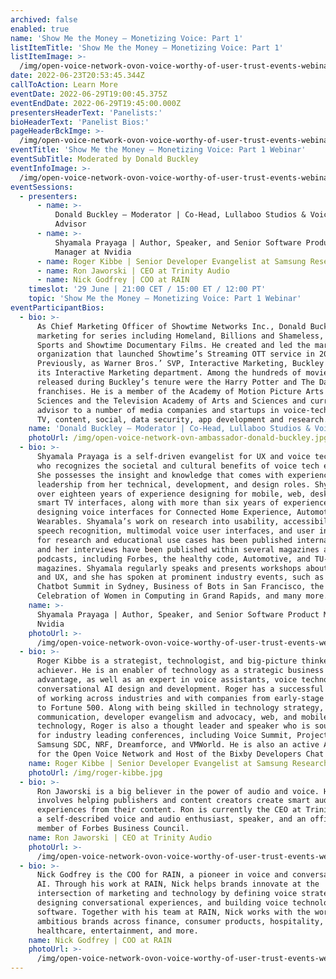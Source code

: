 ```yaml
---
archived: false
enabled: true
name: 'Show Me the Money — Monetizing Voice: Part 1'
listItemTitle: 'Show Me the Money — Monetizing Voice: Part 1'
listItemImage: >-
  /img/open-voice-network-ovon-voice-worthy-of-user-trust-events-webinar-show-me-the-money-monetizing-voice-part-1.png
date: 2022-06-23T20:53:45.344Z
callToAction: Learn More
eventDate: 2022-06-29T19:00:45.375Z
eventEndDate: 2022-06-29T19:45:00.000Z
presentersHeaderText: 'Panelists:'
bioHeaderText: 'Panelist Bios:'
pageHeaderBckImge: >-
  /img/open-voice-network-ovon-voice-worthy-of-user-trust-events-webinar-temporary-header.png
eventTitle: 'Show Me the Money — Monetizing Voice: Part 1 Webinar'
eventSubTitle: Moderated by Donald Buckley
eventInfoImage: >-
  /img/open-voice-network-ovon-voice-worthy-of-user-trust-events-webinar-show-me-the-money-monetizing-voice-part-1.png
eventSessions:
  - presenters:
      - name: >-
          Donald Buckley – Moderator | Co-Head, Lullaboo Studios & VoiceTech
          Advisor
      - name: >-
          Shyamala Prayaga | Author, Speaker, and Senior Software Product
          Manager at Nvidia
      - name: Roger Kibbe | Senior Developer Evangelist at Samsung Research America
      - name: Ron Jaworski | CEO at Trinity Audio
      - name: Nick Godfrey | COO at RAIN
    timeslot: '29 June | 21:00 CET / 15:00 ET / 12:00 PT'
    topic: 'Show Me the Money — Monetizing Voice: Part 1 Webinar'
eventParticipantBios:
  - bio: >-
      As Chief Marketing Officer of Showtime Networks Inc., Donald Buckley led
      marketing for series including Homeland, Billions and Shameless, Showtime
      Sports and Showtime Documentary Films. He created and led the marketing
      organization that launched Showtime’s Streaming OTT service in 2015.
      Previously, as Warner Bros.’ SVP, Interactive Marketing, Buckley founded
      its Interactive Marketing department. Among the hundreds of movies
      released during Buckley’s tenure were the Harry Potter and The Dark Knight
      franchises. He is a member of the Academy of Motion Picture Arts and
      Sciences and the Television Academy of Arts and Sciences and currently
      advisor to a number of media companies and startups in voice-tech, gaming,
      TV, content, social, data security, app development and research.
    name: 'Donald Buckley – Moderator | Co-Head, Lullaboo Studios & VoiceTech Advisor'
    photoUrl: /img/open-voice-network-ovn-ambassador-donald-buckley.jpg
  - bio: >-
      Shyamala Prayaga is a self-driven evangelist for UX and voice technology
      who recognizes the societal and cultural benefits of voice tech evolution.
      She possesses the insight and knowledge that comes with experience and
      leadership from her technical, development, and design roles. Shyamala has
      over eighteen years of experience designing for mobile, web, desktop, and
      smart TV interfaces, along with more than six years of experience
      designing voice interfaces for Connected Home Experience, Automotive, and
      Wearables. Shyamala’s work on research into usability, accessibility,
      speech recognition, multimodal voice user interfaces, and user interfaces
      for research and educational use cases has been published internationally,
      and her interviews have been published within several magazines and
      podcasts, including Forbes, the healthy code, Automotive, and TU-Auto
      magazines. Shyamala regularly speaks and presents workshops about voice
      and UX, and she has spoken at prominent industry events, such as the
      Chatbot Summit in Sydney, Business of Bots in San Francisco, the Michigan
      Celebration of Women in Computing in Grand Rapids, and many more.
    name: >-
      Shyamala Prayaga | Author, Speaker, and Senior Software Product Manager at
      Nvidia
    photoUrl: >-
      /img/open-voice-network-ovon-voice-worthy-of-user-trust-events-webinar-show-me-the-money-monetizing-voice-part-1-shyamala-prayaga.png
  - bio: >-
      Roger Kibbe is a strategist, technologist, and big-picture thinker and
      achiever. He is an enabler of technology as a strategic business
      advantage, as well as an expert in voice assistants, voice technology, and
      conversational AI design and development. Roger has a successful history
      of working across industries and with companies from early-stage startups
      to Fortune 500. Along with being skilled in technology strategy,
      communication, developer evangelism and advocacy, web, and mobile
      technology, Roger is also a thought leader and speaker who is sought-after
      for industry leading conferences, including Voice Summit, Project Voice,
      Samsung SDC, NRF, Dreamforce, and VMWorld. He is also an active Ambassador
      for the Open Voice Network and Host of the Bixby Developers Chat podcast.
    name: Roger Kibbe | Senior Developer Evangelist at Samsung Research America
    photoUrl: /img/roger-kibbe.jpg
  - bio: >-
      Ron Jaworski is a big believer in the power of audio and voice. His work
      involves helping publishers and content creators create smart audio
      experiences from their content. Ron is currently the CEO at Trinity Audio,
      a self-described voice and audio enthusiast, speaker, and an official
      member of Forbes Business Council.
    name: Ron Jaworski | CEO at Trinity Audio
    photoUrl: >-
      /img/open-voice-network-ovon-voice-worthy-of-user-trust-events-webinar-show-me-the-money-monetizing-voice-part-1-ron-jaworski.jpg
  - bio: >-
      Nick Godfrey is the COO for RAIN, a pioneer in voice and conversational
      AI. Through his work at RAIN, Nick helps brands innovate at the
      intersection of marketing and technology by defining voice strategies,
      designing conversational experiences, and building voice technology
      software. Together with his team at RAIN, Nick works with the world's most
      ambitious brands across finance, consumer products, hospitality,
      healthcare, entertainment, and more.
    name: Nick Godfrey | COO at RAIN
    photoUrl: >-
      /img/open-voice-network-ovon-voice-worthy-of-user-trust-events-webinar-show-me-the-money-monetizing-voice-part-1-nick-godfrey.jpg
---
```


